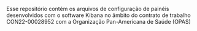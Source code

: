Esse repositório contém os arquivos de configuração de painéis desenvolvidos com o software Kibana no âmbito do contrato de trabalho CON22-00028952 com a Organização Pan-Americana de Saúde (OPAS) 
